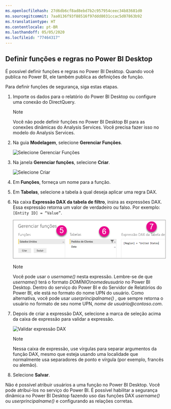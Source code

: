 ```yaml
---
ms.openlocfilehash: 27d6db6cf8ad8ebd7b2c957954ceec34b83681d0
ms.sourcegitcommit: 7aa0136f93f88516f97ddd8031ccac5d07863b92
ms.translationtype: HT
ms.contentlocale: pt-BR
ms.lasthandoff: 05/05/2020
ms.locfileid: "77464317"
---
```

## <a name="define-roles-and-rules-in-power-bi-desktop"></a>Definir funções e regras no Power BI Desktop
É possível definir funções e regras no Power BI Desktop. Quando você publica no Power BI, ele também publica as definições de função.

Para definir funções de segurança, siga estas etapas.

1. Importe os dados para o relatório do Power BI Desktop ou configure uma conexão do DirectQuery.
   
   > [!NOTE]
   > Você não pode definir funções no Power BI Desktop BI para as conexões dinâmicas do Analysis Services. Você precisa fazer isso no modelo do Analysis Services.
   > 
   > 
2. Na guia **Modelagem**, selecione **Gerenciar Funções**.
   
   ![Selecione Gerenciar Funções](./media/rls-desktop-define-roles/powerbi-desktop-security.png)
3. Na janela **Gerenciar funções**, selecione **Criar**.
   
   ![Selecione Criar](./media/rls-desktop-define-roles/powerbi-desktop-security-create-role.png)
4. Em **Funções**, forneça um nome para a função. 
5. Em **Tabelas**, selecione a tabela à qual deseja aplicar uma regra DAX.
6. Na caixa **Expressão DAX da tabela de filtro**, insira as expressões DAX. Essa expressão retorna um valor de verdadeiro ou falso. Por exemplo: ```[Entity ID] = “Value”```.
      
   ![Janela Gerenciar funções](./media/rls-desktop-define-roles/powerbi-desktop-security-create-rule.png)

   > [!NOTE]
   > Você pode usar o *username()* nesta expressão. Lembre-se de que *username()* terá o formato *DOMÍNIO\nomedeusuário* no Power BI Desktop. Dentro do serviço do Power BI e do Servidor de Relatórios do Power BI, ele está no formato do nome UPN do usuário. Como alternativa, você pode usar *userprincipalname()* , que sempre retorna o usuário no formato de seu nome UPN, *nome de usuário\@contoso.com*.
   > 
   > 

7. Depois de criar a expressão DAX, selecione a marca de seleção acima da caixa de expressão para validar a expressão.
      
   ![Validar expressão DAX](./media/rls-desktop-define-roles/powerbi-desktop-security-validate-dax.png)
   
   > [!NOTE]
   > Nessa caixa de expressão, use vírgulas para separar argumentos da função DAX, mesmo que esteja usando uma localidade que normalmente usa separadores de ponto e vírgula (por exemplo, francês ou alemão). 
   >
   >
   
8. Selecione **Salvar**.

Não é possível atribuir usuários a uma função no Power BI Desktop. Você pode atribuí-los no serviço do Power BI. É possível habilitar a segurança dinâmica no Power BI Desktop fazendo uso das funções DAX *username()* ou *userprincipalname()* e configurando as relações corretas. 

